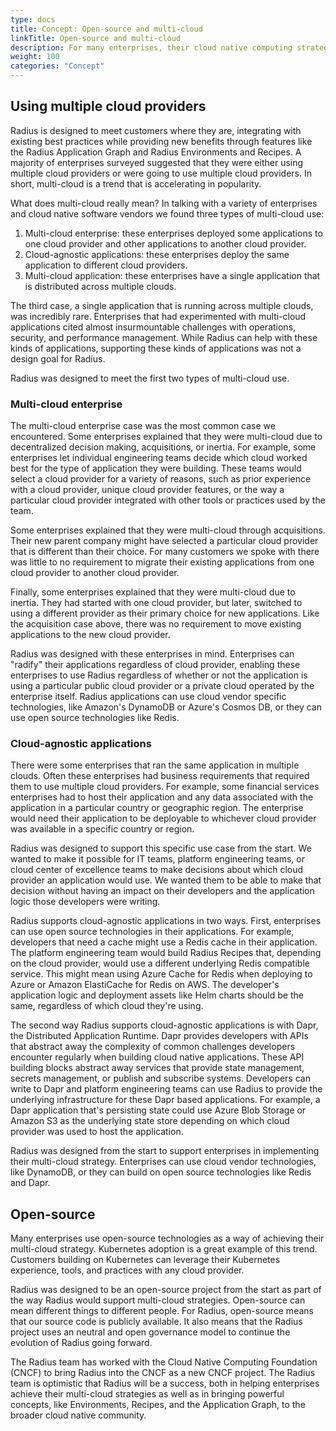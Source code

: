 ```yaml
---
type: docs
title: Concept: Open-source and multi-cloud  
linkTitle: Open-source and multi-cloud
description: For many enterprises, their cloud native computing strategy involves using multiple cloud providers. Open source projects, like Kubernetes, help ensure these enterprises achieve their strategy. As a result, Radius was designed to be open-source and multi-cloud from the start. 
weight: 100
categories: "Concept"
---
```


## Using multiple cloud providers

Radius is designed to meet customers where they are, integrating with existing best practices while providing new benefits through features like the Radius Application Graph and Radius Environments and Recipes. A majority of enterprises surveyed suggested that they were either using multiple cloud providers or were going to use multiple cloud providers. In short, multi-cloud is a trend that is accelerating in popularity.

What does multi-cloud really mean? In talking with a variety of enterprises and cloud native software vendors we found three types of multi-cloud use:

1. Multi-cloud enterprise: these enterprises deployed some applications to one cloud provider and other applications to another cloud provider.
1. Cloud-agnostic applications: these enterprises deploy the same application to different cloud providers.
1. Multi-cloud application: these enterprises have a single application that is distributed across multiple clouds.

The third case, a single application that is running across multiple clouds, was incredibly rare. Enterprises that had experimented with multi-cloud applications cited almost insurmountable challenges with operations, security, and performance management. While Radius can help with these kinds of applications, supporting these kinds of applications was not a design goal for Radius.

Radius was designed to meet the first two types of multi-cloud use.

### Multi-cloud enterprise

The multi-cloud enterprise case was the most common case we encountered. Some enterprises explained that they were multi-cloud due to decentralized decision making, acquisitions, or inertia. For example, some enterprises let individual engineering teams decide which cloud worked best for the type of application they were building. These teams would select a cloud provider for a variety of reasons, such as prior experience with a cloud provider, unique cloud provider features, or the way a particular cloud provider integrated with other tools or practices used by the team.

Some enterprises explained that they were multi-cloud through acquisitions. Their new parent company might have selected a particular cloud provider that is different than their choice. For many customers we spoke with there was little to no requirement to migrate their existing applications from one cloud provider to another cloud provider.

Finally, some enterprises explained that they were multi-cloud due to inertia. They had started with one cloud provider, but later, switched to using a different provider as their primary choice for new applications. Like the acquisition case above, there was no requirement to move existing applications to the new cloud provider. 

Radius was designed with these enterprises in mind. Enterprises can "radify" their applications regardless of cloud provider, enabling these enterprises to use Radius regardless of whether or not the application is using a particular public cloud provider or a private cloud operated by the enterprise itself. Radius applications can use cloud vendor specific technologies, like Amazon's DynamoDB or Azure's Cosmos DB, or they can use open source technologies like Redis. 

### Cloud-agnostic applications

There were some enterprises that ran the same application in multiple clouds. Often these enterprises had business requirements that required them to use multiple cloud providers. For example, some financial services enterprises had to host their application and any data associated with the application in a particular country or geographic region. The enterprise would need their application to be deployable to whichever cloud provider was available in a specific country or region.

Radius was designed to support this specific use case from the start. We wanted to make it possible for IT teams, platform engineering teams, or cloud center of excellence teams to make decisions about which cloud provider an application would use. We wanted them to be able to make that decision without having an impact on their developers and the application logic those developers were writing. 

Radius supports cloud-agnostic applications in two ways. First, enterprises can use open source technologies in their applications. For example, developers that need a cache might use a Redis cache in their application. The platform engineering team would build Radius Recipes that, depending on the cloud provider, would use a different underlying Redis compatible service. This might mean using Azure Cache for Redis when deploying to Azure or Amazon ElastiCache for Redis on AWS. The developer's application logic and deployment assets like Helm charts should be the same, regardless of which cloud they're using.

The second way Radius supports cloud-agnostic applications is with Dapr, the Distributed Application Runtime. Dapr provides developers with APIs that abstract away the complexity of common challenges developers encounter regularly when building cloud native applications. These API building blocks abstract away services that provide state management, secrets management, or publish and subscribe systems. Developers can write to Dapr and platform engineering teams can use Radius to provide the underlying infrastructure for these Dapr based applications. For example, a Dapr application that's persisting state could use Azure Blob Storage or Amazon S3 as the underlying state store depending on which cloud provider was used to host the application.

Radius was designed from the start to support enterprises in implementing their multi-cloud strategy. Enterprises can use cloud vendor technologies, like DynamoDB, or they can build on open source technologies like Redis and Dapr.

## Open-source
Many enterprises use open-source technologies as a way of achieving their multi-cloud strategy. Kubernetes adoption is a great example of this trend. Customers building on Kubernetes can leverage their Kubernetes experience, tools, and practices with any cloud provider. 

Radius was designed to be an open-source project from the start as part of the way Radius would support multi-cloud strategies. Open-source can mean different things to different people. For Radius, open-source means that our source code is publicly available. It also means that the Radius project uses an neutral and open governance model to continue the evolution of Radius going forward. 

The Radius team has worked with the Cloud Native Computing Foundation (CNCF) to bring Radius into the CNCF as a new CNCF project. The Radius team is optimistic that Radius will be a success, both in helping enterprises achieve their multi-cloud strategies as well as in bringing powerful concepts, like Environments, Recipes, and the Application Graph, to the broader cloud native community.
